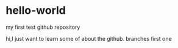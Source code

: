 # hello-world
my first test github repository

hi,I just want to learn some of about the github.
branches first one
